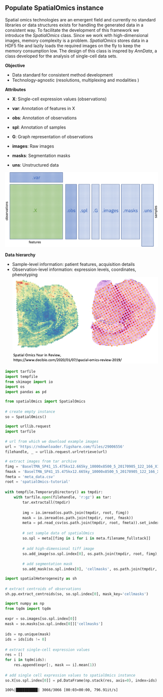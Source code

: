 ## Populate SpatialOmics instance

Spatial omics technologies are an emergent field and currently no standard libraries or data structures exists for handling the generated data in a consistent way. To facilitate the development of this framework we introduce the _SpatialOmics_ class. Since we work with high-dimensional images, memory complexity is a problem. _SpatialOmics_ stores data in a HDF5 file and lazily loads the required images on the fly to keep the memory consumption low.
The design of this class is inspred by _AnnData_, a class developed for the analysis of single-cell data sets.

**Objective**
- Data standard for consistent method development
- Technology-agnostic (resolutions, multiplexing and modalities )


**Attributes**

- **X**: Single-cell expression values (observations)
- **var**: Annotation of features in X

- **obs**: Annotation of observations

- **spl**: Annotation of samples

- **G**: Graph representation of observations

- **images**: Raw images

- **masks**: Segmentation masks

- **uns**: Unstructured data


![spatialOmics.png](img/spatialOmics.png)


**Data hierarchy**

- Sample-level information: patient features, acquisition details
- Observation-level information: expression levels, coordinates, phenotyping
![sample.png](img/sample.png)


```python
import tarfile
import tempfile
from skimage import io
import os
import pandas as pd
```


```python
from spatialOmics import SpatialOmics

# create empty instance
so = SpatialOmics()
```


```python
import urllib.request
import tarfile

# url from which we download example images
url = 'https://ndownloader.figshare.com/files/29006556'
filehandle, _ = urllib.request.urlretrieve(url)
```


```python
# extract images from tar archive
fimg = 'BaselTMA_SP41_15.475kx12.665ky_10000x8500_5_20170905_122_166_X15Y4_231_a0_full.tiff'
fmask = 'BaselTMA_SP41_15.475kx12.665ky_10000x8500_5_20170905_122_166_X15Y4_231_a0_full_maks.tiff'
fmeta = 'meta_data.csv'
root = 'spatialOmics-tutorial'

with tempfile.TemporaryDirectory() as tmpdir:
    with tarfile.open(filehandle, 'r:gz') as tar:
        tar.extractall(tmpdir)
        
        img = io.imread(os.path.join(tmpdir, root, fimg))
        mask = io.imread(os.path.join(tmpdir, root, fmask))
        meta = pd.read_csv(os.path.join(tmpdir, root, fmeta)).set_index('core')
        
        # set sample data of spatialOmics
        so.spl = meta[[fimg in i for i in meta.filename_fullstack]]
        
        # add high-dimensional tiff image
        so.add_image(so.spl.index[0], os.path.join(tmpdir, root, fimg), to_store=False)
        
        # add segmentation mask
        so.add_mask(so.spl.index[0], 'cellmasks', os.path.join(tmpdir, root, fmask), to_store=False)
```


```python
import spatialHeterogeneity as sh

# extract centroids of observations
sh.pp.extract_centroids(so, so.spl.index[0], mask_key='cellmasks')
```


```python
import numpy as np
from tqdm import tqdm

expr = so.images[so.spl.index[0]]
mask = so.masks[so.spl.index[0]]['cellmasks']

ids = np.unique(mask)
ids = ids[ids != 0]

# extract single-cell expression values
res = []
for i in tqdm(ids):
    res.append(expr[:, mask == i].mean(1))

# add single cell expression values to spatialOmics instance
so.X[so.spl.index[0]] = pd.DataFrame(np.stack(res, axis=0), index=ids)
```

    100%|██████████| 3066/3066 [00:03<00:00, 796.91it/s]

